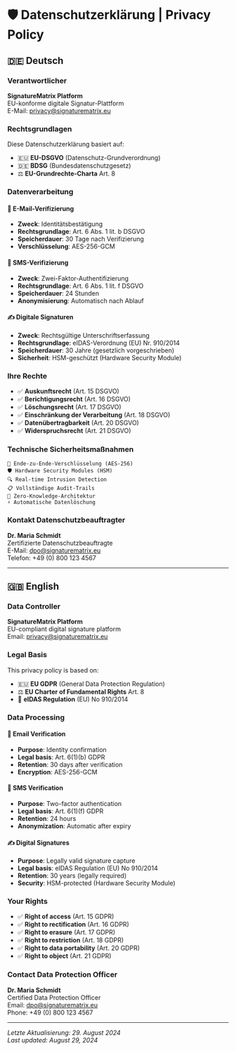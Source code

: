 # 🛡️ Datenschutzerklärung | Privacy Policy

## 🇩🇪 Deutsch

### Verantwortlicher
**SignatureMatrix Platform**  
EU-konforme digitale Signatur-Plattform  
E-Mail: privacy@signaturematrix.eu

### Rechtsgrundlagen
Diese Datenschutzerklärung basiert auf:
- 🇪🇺 **EU-DSGVO** (Datenschutz-Grundverordnung)
- 🇩🇪 **BDSG** (Bundesdatenschutzgesetz)
- ⚖️ **EU-Grundrechte-Charta** Art. 8

### Datenverarbeitung

#### 📧 E-Mail-Verifizierung
- **Zweck**: Identitätsbestätigung
- **Rechtsgrundlage**: Art. 6 Abs. 1 lit. b DSGVO
- **Speicherdauer**: 30 Tage nach Verifizierung
- **Verschlüsselung**: AES-256-GCM

#### 📱 SMS-Verifizierung
- **Zweck**: Zwei-Faktor-Authentifizierung
- **Rechtsgrundlage**: Art. 6 Abs. 1 lit. f DSGVO
- **Speicherdauer**: 24 Stunden
- **Anonymisierung**: Automatisch nach Ablauf

#### ✍️ Digitale Signaturen
- **Zweck**: Rechtsgültige Unterschriftserfassung
- **Rechtsgrundlage**: eIDAS-Verordnung (EU) Nr. 910/2014
- **Speicherdauer**: 30 Jahre (gesetzlich vorgeschrieben)
- **Sicherheit**: HSM-geschützt (Hardware Security Module)

### Ihre Rechte
- ✅ **Auskunftsrecht** (Art. 15 DSGVO)
- ✅ **Berichtigungsrecht** (Art. 16 DSGVO)
- ✅ **Löschungsrecht** (Art. 17 DSGVO)
- ✅ **Einschränkung der Verarbeitung** (Art. 18 DSGVO)
- ✅ **Datenübertragbarkeit** (Art. 20 DSGVO)
- ✅ **Widerspruchsrecht** (Art. 21 DSGVO)

### Technische Sicherheitsmaßnahmen
```
🔐 Ende-zu-Ende-Verschlüsselung (AES-256)
🛡️ Hardware Security Modules (HSM)
🔍 Real-time Intrusion Detection
📋 Vollständige Audit-Trails
🚫 Zero-Knowledge-Architektur
⚡ Automatische Datenlöschung
```

### Kontakt Datenschutzbeauftragter
**Dr. Maria Schmidt**  
Zertifizierte Datenschutzbeauftragte  
E-Mail: dpo@signaturematrix.eu  
Telefon: +49 (0) 800 123 4567

---

## 🇬🇧 English

### Data Controller
**SignatureMatrix Platform**  
EU-compliant digital signature platform  
Email: privacy@signaturematrix.eu

### Legal Basis
This privacy policy is based on:
- 🇪🇺 **EU GDPR** (General Data Protection Regulation)
- ⚖️ **EU Charter of Fundamental Rights** Art. 8
- 📜 **eIDAS Regulation** (EU) No 910/2014

### Data Processing

#### 📧 Email Verification
- **Purpose**: Identity confirmation
- **Legal basis**: Art. 6(1)(b) GDPR
- **Retention**: 30 days after verification
- **Encryption**: AES-256-GCM

#### 📱 SMS Verification
- **Purpose**: Two-factor authentication
- **Legal basis**: Art. 6(1)(f) GDPR
- **Retention**: 24 hours
- **Anonymization**: Automatic after expiry

#### ✍️ Digital Signatures
- **Purpose**: Legally valid signature capture
- **Legal basis**: eIDAS Regulation (EU) No 910/2014
- **Retention**: 30 years (legally required)
- **Security**: HSM-protected (Hardware Security Module)

### Your Rights
- ✅ **Right of access** (Art. 15 GDPR)
- ✅ **Right to rectification** (Art. 16 GDPR)
- ✅ **Right to erasure** (Art. 17 GDPR)
- ✅ **Right to restriction** (Art. 18 GDPR)
- ✅ **Right to data portability** (Art. 20 GDPR)
- ✅ **Right to object** (Art. 21 GDPR)

### Contact Data Protection Officer
**Dr. Maria Schmidt**  
Certified Data Protection Officer  
Email: dpo@signaturematrix.eu  
Phone: +49 (0) 800 123 4567

---

*Letzte Aktualisierung: 29. August 2024*  
*Last updated: August 29, 2024*